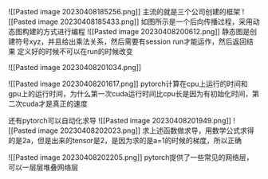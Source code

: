 ![[Pasted image 20230408185256.png]]
主流的就是三个公司创建的框架
![[Pasted image 20230408185433.png]]
如图所示是一个后向传播过程，采用动态图构建的方式进行编程
![[Pasted image 20230408200612.png]]
静态图是创建符号xyz，并且给出乘法关系，然后需要有session run才能运作，然后返回结果
定义好的时候不可以在run的时候改变

![[Pasted image 20230408201034.png]]

![[Pasted image 20230408201617.png]]
pytorch计算在cpu上运行的时间和gpu上的运行时间，为什么第一次cuda运行时间比cpu长是因为有初始化时间，第二次cuda才是真正的速度

还有pytorch可以自动化求导
![[Pasted image 20230408201949.png]]
![[Pasted image 20230408202023.png]]
求上述函数做求导，用数学公式求得的是2a，但是出来的tensor是2，是因为求的是a=1的时候的梯度，所以正确

![[Pasted image 20230408202205.png]]
pytorch提供了一些常见的网络层，可以一层层堆叠网络层

